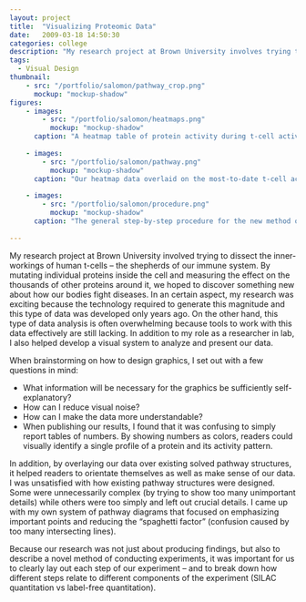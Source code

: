 ```yaml
---
layout: project
title:  "Visualizing Proteomic Data"
date:   2009-03-18 14:50:30
categories: college
description: "My research project at Brown University involves trying to dissect the inner-workings of human t-cells – the shepherds of our immune system. In addition to my role as a researcher in lab, I also helped develop a visual system to analyze and present our data."
tags:
  - Visual Design
thumbnail: 
    - src: "/portfolio/salomon/pathway_crop.png"
      mockup: "mockup-shadow"
figures:
    - images:
        - src: "/portfolio/salomon/heatmaps.png"
          mockup: "mockup-shadow"
      caption: "A heatmap table of protein activity during t-cell activation. Yellow denotes increased activity while Blue denotes inhibited activity."
      
    - images:
        - src: "/portfolio/salomon/pathway.png"
          mockup: "mockup-shadow"
      caption: "Our heatmap data overlaid on the most-to-date t-cell activation pathway map based on decades of research. We hope our data will help to flush out more details of this pathway."
      
    - images:
        - src: "/portfolio/salomon/procedure.png"
          mockup: "mockup-shadow"
      caption: "The general step-by-step procedure for the new method of pathway dissection developed in our lab."
      
---
```


My research project at Brown University involved trying to dissect the inner-workings of human t-cells – the shepherds of our immune system. By mutating individual proteins inside the cell and measuring the effect on the thousands of other proteins around it, we hoped to discover something new about how our bodies fight diseases. In an certain aspect, my research was exciting because the technology required to generate this magnitude and this type of data was developed only years ago. On the other hand, this type of data analysis is often overwhelming because tools to work with this data effectively are still lacking. In addition to my role as a researcher in lab, I also helped develop a visual system to analyze and present our data.

When brainstorming on how to design graphics, I set out with a few questions in mind:

- What information will be necessary for the graphics be sufficiently self-explanatory?
- How can I reduce visual noise?
- How can I make the data more understandable?
- When publishing our results, I found that it was confusing to simply report tables of numbers. By showing numbers as colors, readers could visually identify a single profile of a protein and its activity pattern.


In addition, by overlaying our data over existing solved pathway structures, it helped readers to orientate themselves as well as make sense of our data. I was unsatisfied with how existing pathway structures were designed. Some were unnecessarily complex (by trying to show too many unimportant details) while others were too simply and left out crucial details. I came up with my own system of pathway diagrams that focused on emphasizing important points and reducing the “spaghetti factor” (confusion caused by too many intersecting lines).

Because our research was not just about producing findings, but also to describe a novel method of conducting experiments, it was important for us to clearly lay out each step of our experiment – and to break down how different steps relate to different components of the experiment (SILAC quantitation vs label-free quantitation).